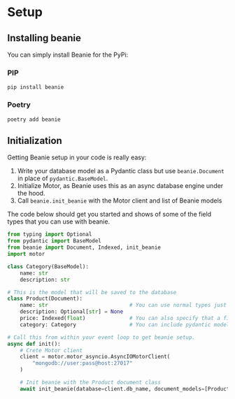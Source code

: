 # Setup

## Installing beanie

You can simply install Beanie for the PyPi:

### PIP

```shell
pip install beanie
```

### Poetry

```shell
poetry add beanie
```
## Initialization

Getting Beanie setup in your code is really easy:

 1. Write your database model as a Pydantic class but use `beanie.Document` in place of `pydantic.BaseModel`.
 2. Initialize Motor, as Beanie uses this as an async database engine under the hood.
 3. Call `beanie.init_beanie` with the Motor client and list of Beanie models
 
 The code below should get you started and shows of some of the field types that you can use with beanie.
 
```python
from typing import Optional
from pydantic import BaseModel
from beanie import Document, Indexed, init_beanie
import motor

class Category(BaseModel):
    name: str
    description: str

# This is the model that will be saved to the database
class Product(Document):
    name: str                          # You can use normal types just like in pydantic
    description: Optional[str] = None
    price: Indexed(float)              # You can also specify that a field should correspond to an index
    category: Category                 # You can include pydantic models as well

# Call this from within your event loop to get beanie setup.
async def init():
    # Crete Motor client
    client = motor.motor_asyncio.AsyncIOMotorClient(
        "mongodb://user:pass@host:27017"
    )

    # Init beanie with the Product document class
    await init_beanie(database=client.db_name, document_models=[Product])
    
```
 
 


